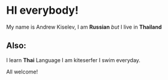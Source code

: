 # HI everybody!
My name is Andrew Kiselev, I am **Russian** _but_ I live in **Thailand**


## Also:

I learn **Thai** Language
I am kiteserfer
I swim everyday.

All welcome!
